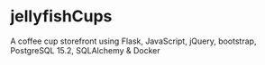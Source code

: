 # jellyfishCups
 A coffee cup storefront using Flask, JavaScript, jQuery, bootstrap, PostgreSQL 15.2, SQLAlchemy & Docker
